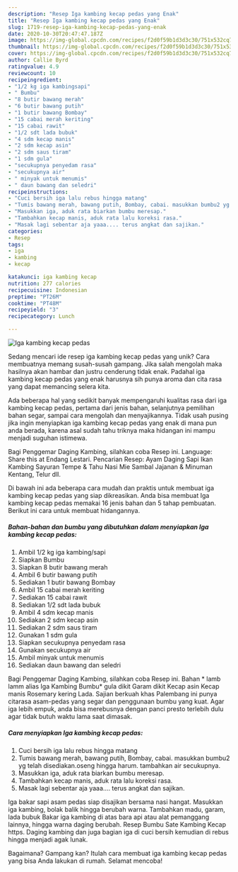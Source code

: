 ```yaml
---
description: "Resep Iga kambing kecap pedas yang Enak"
title: "Resep Iga kambing kecap pedas yang Enak"
slug: 1719-resep-iga-kambing-kecap-pedas-yang-enak
date: 2020-10-30T20:47:47.187Z
image: https://img-global.cpcdn.com/recipes/f2d0f59b1d3d3c30/751x532cq70/iga-kambing-kecap-pedas-foto-resep-utama.jpg
thumbnail: https://img-global.cpcdn.com/recipes/f2d0f59b1d3d3c30/751x532cq70/iga-kambing-kecap-pedas-foto-resep-utama.jpg
cover: https://img-global.cpcdn.com/recipes/f2d0f59b1d3d3c30/751x532cq70/iga-kambing-kecap-pedas-foto-resep-utama.jpg
author: Callie Byrd
ratingvalue: 4.9
reviewcount: 10
recipeingredient:
- "1/2 kg iga kambingsapi"
- " Bumbu"
- "8 butir bawang merah"
- "6 butir bawang putih"
- "1 butir bawang Bombay"
- "15 cabai merah keriting"
- "15 cabai rawit"
- "1/2 sdt lada bubuk"
- "4 sdm kecap manis"
- "2 sdm kecap asin"
- "2 sdm saus tiram"
- "1 sdm gula"
- "secukupnya penyedam rasa"
- "secukupnya air"
- " minyak untuk menumis"
- " daun bawang dan seledri"
recipeinstructions:
- "Cuci bersih iga lalu rebus hingga matang"
- "Tumis bawang merah, bawang putih, Bombay, cabai. masukkan bumbu2 yg telah disediakan.oseng hingga harum. tambahkan air secukupnya."
- "Masukkan iga, aduk rata biarkan bumbu meresap."
- "Tambahkan kecap manis, aduk rata lalu koreksi rasa."
- "Masak lagi sebentar aja yaaa.... terus angkat dan sajikan."
categories:
- Resep
tags:
- iga
- kambing
- kecap

katakunci: iga kambing kecap 
nutrition: 277 calories
recipecuisine: Indonesian
preptime: "PT26M"
cooktime: "PT48M"
recipeyield: "3"
recipecategory: Lunch

---
```



![Iga kambing kecap pedas](https://img-global.cpcdn.com/recipes/f2d0f59b1d3d3c30/751x532cq70/iga-kambing-kecap-pedas-foto-resep-utama.jpg)

Sedang mencari ide resep iga kambing kecap pedas yang unik? Cara membuatnya memang susah-susah gampang. Jika salah mengolah maka hasilnya akan hambar dan justru cenderung tidak enak. Padahal iga kambing kecap pedas yang enak harusnya sih punya aroma dan cita rasa yang dapat memancing selera kita.

Ada beberapa hal yang sedikit banyak mempengaruhi kualitas rasa dari iga kambing kecap pedas, pertama dari jenis bahan, selanjutnya pemilihan bahan segar, sampai cara mengolah dan menyajikannya. Tidak usah pusing jika ingin menyiapkan iga kambing kecap pedas yang enak di mana pun anda berada, karena asal sudah tahu triknya maka hidangan ini mampu menjadi suguhan istimewa.

Bagi Penggemar Daging Kambing, silahkan coba Resep ini. Language: Share this at Endang Lestari. Pencarian Resep: Ayam Daging Sapi Ikan Kambing Sayuran Tempe &amp; Tahu Nasi Mie Sambal Jajanan &amp; Minuman Kentang, Telur dll.


Di bawah ini ada beberapa cara mudah dan praktis untuk membuat iga kambing kecap pedas yang siap dikreasikan. Anda bisa membuat Iga kambing kecap pedas memakai 16 jenis bahan dan 5 tahap pembuatan. Berikut ini cara untuk membuat hidangannya.

<!--inarticleads1-->

##### Bahan-bahan dan bumbu yang dibutuhkan dalam menyiapkan Iga kambing kecap pedas:

1. Ambil 1/2 kg iga kambing/sapi
1. Siapkan  Bumbu
1. Siapkan 8 butir bawang merah
1. Ambil 6 butir bawang putih
1. Sediakan 1 butir bawang Bombay
1. Ambil 15 cabai merah keriting
1. Sediakan 15 cabai rawit
1. Sediakan 1/2 sdt lada bubuk
1. Ambil 4 sdm kecap manis
1. Sediakan 2 sdm kecap asin
1. Sediakan 2 sdm saus tiram
1. Gunakan 1 sdm gula
1. Siapkan secukupnya penyedam rasa
1. Gunakan secukupnya air
1. Ambil  minyak untuk menumis
1. Sediakan  daun bawang dan seledri


Bagi Penggemar Daging Kambing, silahkan coba Resep ini. Bahan * lamb lamm alias Iga Kambing Bumbu* gula dikit Garam dikit Kecap asin Kecap manis Rosemary kering Lada. Sajian berkuah khas Palembang ini punya citarasa asam-pedas yang segar dan penggunaan bumbu yang kuat. Agar iga lebih empuk, anda bisa merebusnya dengan panci presto terlebih dulu agar tidak butuh waktu lama saat dimasak. 

<!--inarticleads2-->

##### Cara menyiapkan Iga kambing kecap pedas:

1. Cuci bersih iga lalu rebus hingga matang
1. Tumis bawang merah, bawang putih, Bombay, cabai. masukkan bumbu2 yg telah disediakan.oseng hingga harum. tambahkan air secukupnya.
1. Masukkan iga, aduk rata biarkan bumbu meresap.
1. Tambahkan kecap manis, aduk rata lalu koreksi rasa.
1. Masak lagi sebentar aja yaaa.... terus angkat dan sajikan.


Iga bakar sapi asam pedas siap disajikan bersama nasi hangat. Masukkan iga kambing, bolak balik hingga berubah warna. Tambahkan madu, garam, lada bubuk Bakar iga kambing di atas bara api atau alat pemanggang lainnya, hingga warna daging berubah. Resep Bumbu Sate Kambing Kecap https. Daging kambing dan juga bagian iga di cuci bersih kemudian di rebus hingga menjadi agak lunak. 

Bagaimana? Gampang kan? Itulah cara membuat iga kambing kecap pedas yang bisa Anda lakukan di rumah. Selamat mencoba!
